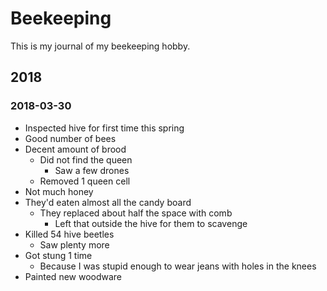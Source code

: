 # Beekeeping

This is my journal of my beekeeping hobby.

## 2018

### 2018-03-30

* Inspected hive for first time this spring
* Good number of bees
* Decent amount of brood
    * Did not find the queen
        * Saw a few drones
    * Removed 1 queen cell
* Not much honey
* They'd eaten almost all the candy board
    * They replaced about half the space with comb
        * Left that outside the hive for them to scavenge
* Killed 54 hive beetles
    * Saw plenty more
* Got stung 1 time
    * Because I was stupid enough to wear jeans with holes in the knees
* Painted new woodware
